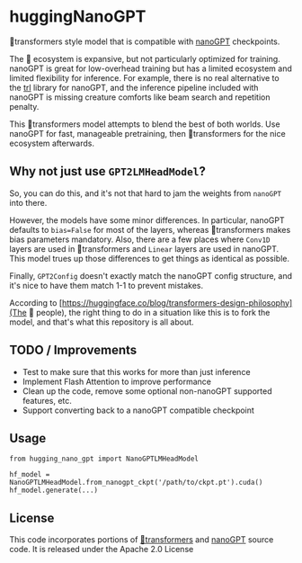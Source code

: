 # huggingNanoGPT

🤗transformers style model that is compatible with [nanoGPT](https://github.com/karpathy/nanoGPT) checkpoints.

The 🤗 ecosystem is expansive, but not particularly optimized for training. nanoGPT is great for low-overhead training but has a limited ecosystem and limited flexibility for inference. For example, there is no real alternative to the [trl](https://github.com/lvwerra/trl) library for nanoGPT, and the inference pipeline included with nanoGPT is missing creature comforts like beam search and repetition penalty.

This 🤗transformers model attempts to blend the best of both worlds. Use nanoGPT for fast, manageable pretraining, then 🤗transformers for the nice ecosystem afterwards. 

## Why not just use `GPT2LMHeadModel`?

So, you can do this, and it's not that hard to jam the weights from `nanoGPT` into there.

However, the models have some minor differences. In particular, nanoGPT defaults to `bias=False` for most of the layers, whereas 🤗transformers makes bias parameters mandatory. Also, there are a few places where `Conv1D` layers are used in 🤗transformers and `Linear` layers are used in nanoGPT. This model trues up those differences to get things as identical as possible. 

Finally, `GPT2Config` doesn't exactly match the nanoGPT config structure, and it's nice to have them match 1-1 to prevent mistakes. 

According to [https://huggingface.co/blog/transformers-design-philosophy](The 🤗 people), the right thing to do in a situation like this is to fork the model, and that's what this repository is all about. 

## TODO / Improvements

- Test to make sure that this works for more than just inference
- Implement Flash Attention to improve performance
- Clean up the code, remove some optional non-nanoGPT supported features, etc. 
- Support converting back to a nanoGPT compatible checkpoint

## Usage

    from hugging_nano_gpt import NanoGPTLMHeadModel
    
    hf_model = NanoGPTLMHeadModel.from_nanogpt_ckpt('/path/to/ckpt.pt').cuda()
    hf_model.generate(...)

## License

This code incorporates portions of [🤗transformers](https://github.com/huggingface/transformers) and [nanoGPT](https://github.com/karpathy/nanoGPT) source code. It is released under the Apache 2.0 License
